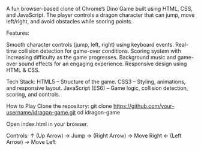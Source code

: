 A fun browser-based clone of Chrome’s Dino Game built using HTML, CSS, and JavaScript.
The player controls a dragon character that can jump, move left/right, and avoid obstacles while scoring points.

Features:

Smooth character controls (jump, left, right) using keyboard events.
Real-time collision detection for game-over conditions.
Scoring system with increasing difficulty as the game progresses.
Background music and game-over sound effects for an engaging experience.
Responsive design using HTML & CSS.


Tech Stack:
HTML5 – Structure of the game.
CSS3 – Styling, animations, and responsive layout.
JavaScript (ES6) – Game logic, collision detection, scoring, and controls.

How to Play
Clone the repository:
git clone https://github.com/your-username/idragon-game.git
cd idragon-game

Open index.html in your browser.

Controls:
↑ (Up Arrow) → Jump
→ (Right Arrow) → Move Right
← (Left Arrow) → Move Left
